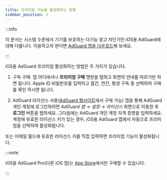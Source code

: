 ```yaml
---
title: 프리미엄 기능을 활성화하는 방법
sidebar_position: 1
---
```


:::info

이 문서는 시스템 수준에서 기기를 보호하는 다기능 광고 차단기인 iOS용 AdGuard에 대해 다룹니다. 이용하고자 한다면 [AdGuard 앱을 다운로드](https://agrd.io/download-kb-adblock)해 보세요.

:::

iOS용 AdGuard 프리미엄 활성화하는 방법은 두 가지가 있습니다.

1. 구독 구매. 앱 어디에서나 **프리미엄 구매** 명판을 탭하고 화면의 안내를 따르기만 하면 됩니다. Apple ID 비밀번호를 입력하고 월간, 연간, 평생 구독 중 선택하여 구매를 확인 하시면 됩니다.

2. AdGuard 라이선스 사용([AdGuard 웹사이트](https://adguard.com/license.html)에서 구매 가능) 앱을 통해 AdGuard 개인 계정에 로그인하려면 *AdGuard 앱 → 설정 → 라이선스* 화면으로 이동한 후 **로그인** 버튼을 탭하세요. 그다음에는 AdGuard 개인 계정 자격 증명을 입력하세요. 계정에 유효한 라이선스 키가 있는 경우, iOS용 AdGuard 앱에서 자동으로 프리미엄을 선택하여 활성화됩니다.

또는 이메일 필드에 유효한 라이선스 키를 직접 입력하면 프리미엄 기능이 활성화됩니다.

:::note

iOS용 AdGuard Pro(다른 iOS 앱)는 [App Store](https://apps.apple.com/app/adguard-pro-adblock-privacy/id1126386264)에서만 구매할 수 있습니다.

:::
